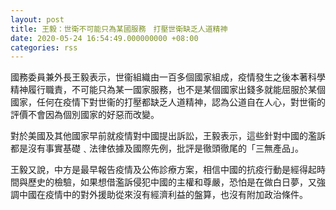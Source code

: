 ```yaml
---
layout: post
title: 王毅：世衛不可能只為某國服務　打壓世衛缺乏人道精神
date: 2020-05-24 16:54:49.000000000 +08:00
categories: rss
---
```


國務委員兼外長王毅表示，世衞組織由一百多個國家組成，疫情發生之後本著科學精神履行職責，不可能只為某一國家服務，也不是某個國家出錢多就能屈服於某個國家，任何在疫情下對世衞的打壓都缺乏人道精神，認為公道自在人心，對世衞的評價不會因為個別國家的好惡而改變。

對於美國及其他國家早前就疫情對中國提出訴訟，王毅表示，這些針對中國的濫訴都是沒有事實基礎﹑法律依據及國際先例，批評是徹頭徹尾的「三無產品」。

王毅又說，中方是最早報告疫情及公佈診療方案，相信中國的抗疫行動是經得起時間與歷史的檢驗，如果想借濫訴侵犯中國的主權和尊嚴，恐怕是在做白日夢，又強調中國在疫情中的對外援助從來沒有經濟利益的盤算，也沒有附加政治條件。
